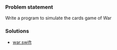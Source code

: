 ### Problem statement

Write a program to simulate the cards game of War

### Solutions
- [war.swift](war.swift)
